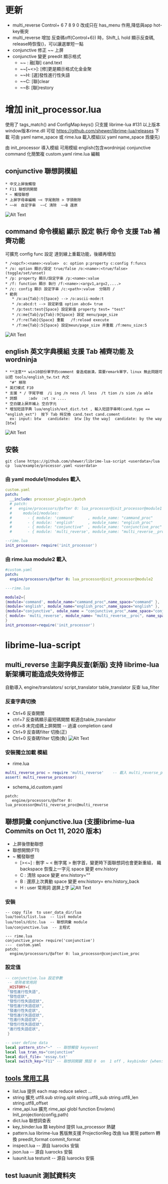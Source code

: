 # 更新
  * multi_reverse Control+ 6 7 8 9 0  改成只在 has_menu 作用,降低與app hot-key衝突
  * multi_reverse 增加 反查碼off(Control+6}) 時，Shift_L hold 顯示反查碼, release時恢復()，可以讓選單短一點
  * conjunctive 修正 ~~ 上屏 
  * conjunctive 變更 preedit 顯示格式 
    * ~~ :  融[聯]  cand.text
    * ~~[~<>]: [修]更是顯示格式化金金聚
    * ~~H: [選]發性進行性失語 
    * ~~C: [聯]clear
    * ~~B: [聯]restory
# 增加 init_processor.lua
  使用了 tags_match() and ConfigMap:keys() 只支援 librime-lua #131 以上版本 window版本rime.dll 可從 https://github.com/shewer/librime-lua/releases 下載
  可由 yaml name_space 或 rime.lua 載入模組(以 yaml name_space 爲優先)

  由 init_processor 導入模組
  可用模組 english(包含wordninja) conjunctive command
  化簡繁複 custom.yaml rime.lua 編輯
  ## conjunctive 聯想詞模組
    * 中文上屏後觸發
    * F11 聯想詞開關
    * ~ 觸發聯想
    * 上屏字母串編輯 ~< 字尾刪除 > 字頭刪除
    * ~~H  自定字串  ~~C 清除  ~~B 還原
    
   
   ![Alt Text](https://github.com/shewer/librime-lua-script/blob/main/example/%E8%81%AF%E6%83%B3%E8%A9%9Edemo.gif)
   
  ## command 命令模組 顯示 設定 執行 命令 支援 Tab 補齊功能
   可擴充 config func 設定 達到線上重載功能，後續再增加

    * /<opcf>:<name>:<value>  o: option p:property c:config f:funcs
    * /o: option 顯示/設定 true/false /o:<name>:<true/false>  (toggle/set/unset)
    * /p: property 顯示/設定字串 /p:<name>:value
    * /f: function 顯示 執行 /f:<name>:<argv1,argv2,....>
    * /c: config 顯示 設定字串 /c:<path>:value  分隔符 /
    * 範例
       * /o:as{Tab}:t{Space} --> /o:ascii-mode:t
       * /o:abcd:t --> 設定新值 option abcd= true
       * /p:test:test{Space} 設定新值 property test= "test"
       * /c:me{Tab}/p{Tab}:9{Space} 設定 menu/page_size
       * /f:re(Tab}{Space} 重載   /f:reload execute
       * /f:me{Tab}:5{Space} 設定meun/page_size 井重載 /f:menu_size:5
       
       
  ![Alt Text](https://github.com/shewer/librime-lua-script/blob/main/example/%E5%91%BD%E4%BB%A4%E6%A8%A1%E5%BC%8Fdemo.gif)
  

  ## english 英文字典模組 支援 Tab 補齊功能 及 wordninja
    * **注意** win10部份單字的comment 會造成崩潰，需要remark單字，linux 無此問題可以把 tools/english_tw.txt 內文 
      "#" 移除
    * 英打模式 F10
    * 支援 * / 字尾字根  /i ing /n ness /l less  /t tion /s sion /a able 
    * 詞類     :adv  :vt :v ....
    * 空白鍵上屏井補上 空白字元
    * 增加短語字典 lua/english/ext_dict.txt , 輸入短語字串時(cand.type == "english_ext")  按下 Tab 時交換 cand.text cand.coment 
      ex: input: btw   candidate:  btw [by the way]  candidate: by the way [btw]
      
     
 ![Alt Text](https://github.com/shewer/librime-lua-script/blob/main/example/%E8%8B%B1%E6%89%93%E6%A8%A1%E5%BC%8Fdemo.gif)


  ## 安裝
  ```
  git clone https://github.com/shewer/librime-lua-script <userdata>/lua
  cp  lua/example/processor.yaml <userdata>
  ```

 ### 由 yaml module1/modules 載入
  ```yaml
  custom.yaml
  patch:
    __include: processor_plugin:/patch
    # patch:
    #   engine/processors/@after 0: lua_processor@init_processor@module1
    #     module1/modules:
    #       - { module: 'command'      , module_name: "cammand_proc"       , name_space: "command" }
    #       - { module: 'english'      , module_name: "english_proc"       , name_space: "english" }
    #       - { module: "conjunctive"  , module_name: "conjunctive_proc"   , name_space: "conjunctive" }
    #       - { module: 'multi_reverse', module_name: "multi_reverse__proc", name_space: "multi_reverse" }

  ```
  ```lua
  --rime.lua
  init_processor= require('init_processor')
  ```
  ### 由 rime.lua module2 載入
  ```yaml
  #custom.yaml
  patch:
    engine/processors/@after 0: lua_processor@init_processor@module2
  ```
  ```lua
  ---rime.lua

  module2={
  {module='command', module_name="cammand_proc",name_space="command" },
  {module='english', module_name="english_proc",name_space="english" },
  {module="conjunctive", odule_name = "conjunctive_proc",name_space="conjunctive"},
  { module= 'multi_reverse', module_name= "multi_reverse__proc", name_space= "multi_reverse" },
}
  init_processor=require('init_processor')

  ```


# librime-lua-script
## multi_reverse 主副字典反查(新版)  支持 librime-lua  新架構可能造成失效待修正
自動導入 engine/translators/   script_translator table_translator   反查 lua_filter
### 反查字典切換
* Ctrl+6 反查開關
* ctrl+7 反查碼顯示最短碼開關 較適合table_translator 
* ctrl+8 未完成碼上屏開關  -- 過濾 completion cand 
* Ctrl+9 反查碼filter 切換(正)
* Ctrl+0 反查碼filter 切換(負)
![Alt Text](https://github.com/shewer/librime-lua-script/blob/main/example/%E4%B8%BB%E5%89%AF%E5%AD%97%E5%85%B8%E5%8F%8D%E6%9F%A5demo.gif)
### 安裝獨立加載 模組

* rime.lua
```lua
multi_reverse_proc = require 'multi_reverse'    -- 載入 multi_reverse_processor multi_reverse_filter
assert( multi_reverse_processor)
```
* schema_id.custom.yaml
```
patch:
   engine/processors/@after 0: lua_processor@multi_reverse_proc@multi_reverse

```
## 聯想詞彙 conjunctive.lua (支援librime-lua Commits on Oct 11, 2020 版本)

   * 上屏後啓動聯想
   * 聯想開關(F11)
   * ~ 觸發聯想 
     * [><~] : 刪字 ~ < 刪字尾   > 刪字首，變更時下面聯想詞也會更新重組， 織 backspace 恢復上一字元  space 變更 env.history
     * C : 清除 space 變更 env.history=""
     * B : 還原上次異動 space 變更 env.history= env.history_back
     * H : user 常用詞 選屏上字
![Alt Text](https://github.com/shewer/librime-lua-script/blob/main/example/%E8%81%AF%E6%83%B3%E8%A9%9Edemo.gif)

### 安裝
```
-- copy file  to user_data_dir/lua
lua/tools/list.lua  -- list module
lua/tools/ditc.lua  -- 聯想詞彙 module
lua/conjunctive.lua  -- 主程式

--- rime.lua
conjunctive_proc= require('conjunctive')
---  custom.yaml
patch:
  engine/processors/@after 0: lua_processor@conjunctive_proc

```
### 設定值
```lua
-- conjunctive.lua 設定參數
 -- 使用者常用詞
 _HISTORY={
 "發性進行性失語",
 "發性症狀",
 "發性行性失語症狀",
 "發性進行失語症狀",
 "發進行性失症狀",
 "發性進行失語症狀",
 "性進行失語症狀",
 "發性行性失語症狀",
 "進行性失語症狀",
 }

-- user define data
local pattern_str="~"  -- 聯想觸發 keyevent
local lua_tran_ns="conjunctive"
local dict_file= 'essay.txt'
local switch_key="F11" -- 聯想詞開闢 預設 0  on  1 off , keybinder {when:always,accept: F11, toggle: conjunctive}

```

## [tools 常用工具](https://github.com/shewer/librime-lua-script/tools/README.md)
* list.lua 提供 each map reduce select ...
* string 擴充 utf8.sub string.split string.utf8_sub string.utf8_len string.utf8_offset
* rime_api.lua 擴充 rime_api globl function Env(env) Init_projection(config,path)
* dict.lua 聯想詞查表
* key_binder.lua 類 keybind 提供 lua_processor 熱鍵
* pattern.lua librime-lua 舊版無支援 ProjectionReg 改由 lua 實現 pattern 轉換   preedit_format commit_format
* inspect.lua -- 源自 luarocks 安裝
* json.lua  -- 源自 luarocks 安裝
* luaunit.lua testunit  -- 源自 luarocks 安裝

## test luaunit 測試資料夾


